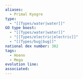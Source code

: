 ```yaml
---
aliases:
  - Primal Kyogre
type:
  - "[[Types/water|water]]"
GO type boost:
  - "[[Types/water|water]]"
  - "[[Types/electric|electric]]"
  - "[[Types/bug|bug]]"
national dex number: 382
tags:
  - Hoenn
  - Mega
evolution line: 
associated:
---
```

